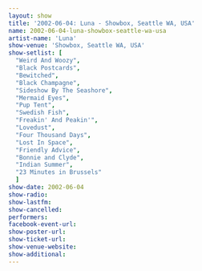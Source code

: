 ```yaml
---
layout: show
title: '2002-06-04: Luna - Showbox, Seattle WA, USA'
name: 2002-06-04-luna-showbox-seattle-wa-usa
artist-name: 'Luna'
show-venue: 'Showbox, Seattle WA, USA'
show-setlist: [
  "Weird And Woozy",
  "Black Postcards",
  "Bewitched",
  "Black Champagne",
  "Sideshow By The Seashore",
  "Mermaid Eyes",
  "Pup Tent",
  "Swedish Fish",
  "Freakin' And Peakin'",
  "Lovedust",
  "Four Thousand Days",
  "Lost In Space",
  "Friendly Advice",
  "Bonnie and Clyde",
  "Indian Summer",
  "23 Minutes in Brussels"
  ]
show-date: 2002-06-04
show-radio: 
show-lastfm: 
show-cancelled: 
performers: 
facebook-event-url: 
show-poster-url: 
show-ticket-url: 
show-venue-website: 
show-additional: 
---
```



